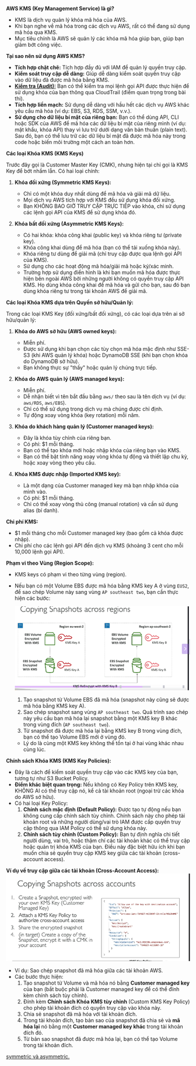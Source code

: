 **AWS KMS (Key Management Service) là gì?**

- KMS là dịch vụ quản lý khóa mã hóa của AWS.
- Khi bạn nghe về mã hóa trong các dịch vụ AWS, rất có thể đang sử dụng mã hóa qua KMS.
- Mục tiêu chính là AWS sẽ quản lý các khóa mã hóa giúp bạn, giúp bạn giảm bớt công việc.

**Tại sao nên sử dụng AWS KMS?**

- **Tích hợp chặt chẽ:** Tích hợp đầy đủ với IAM để quản lý quyền truy cập.
- **Kiểm soát truy cập dễ dàng:** Giúp dễ dàng kiểm soát quyền truy cập vào dữ liệu đã được mã hóa bằng KMS.
- [**Kiểm tra (Audit):**](./lý-thuyết-ngoài-lề/audit-kms-cloudtrail.md) Bạn có thể kiểm tra mọi lệnh gọi API được thực hiện để sử dụng khóa của bạn thông qua CloudTrail (điểm quan trọng trong bài thi).
- **Tích hợp liền mạch:** Sử dụng dễ dàng với hầu hết các dịch vụ AWS khác yêu cầu mã hóa (ví dụ: EBS, S3, RDS, SSM, v.v.).
- **Sử dụng cho dữ liệu bí mật của riêng bạn:** Bạn có thể dùng API, CLI hoặc SDK của AWS để mã hóa các dữ liệu bí mật của riêng mình (ví dụ: mật khẩu, khóa API) thay vì lưu trữ dưới dạng văn bản thuần (plain text). Sau đó, bạn có thể lưu trữ các dữ liệu bí mật đã được mã hóa này trong code hoặc biến môi trường một cách an toàn hơn.

**Các loại Khóa KMS (KMS Keys)**

Trước đây gọi là Customer Master Key (CMK), nhưng hiện tại chỉ gọi là KMS Key để bớt nhầm lẫn. Có hai loại chính:

1. **Khóa đối xứng (Symmetric KMS Keys):**

   - Chỉ có một khóa duy nhất dùng để mã hóa và giải mã dữ liệu.
   - Mọi dịch vụ AWS tích hợp với KMS đều sử dụng khóa đối xứng.
   - Bạn KHÔNG BAO GIỜ TRUY CẬP TRỰC TIẾP vào khóa, chỉ sử dụng các lệnh gọi API của KMS để sử dụng khóa đó.

2. **Khóa bất đối xứng (Asymmetric KMS Keys):**

   - Có hai khóa: khóa công khai (public key) và khóa riêng tư (private key).
   - Khóa công khai dùng để mã hóa (bạn có thể tải xuống khóa này).
   - Khóa riêng tư dùng để giải mã (chỉ truy cập được qua lệnh gọi API của KMS).
   - Sử dụng cho các hoạt động mã hóa/giải mã hoặc ký/xác minh.
   - Trường hợp sử dụng điển hình là khi bạn muốn mã hóa được thực hiện bên ngoài AWS bởi những người không có quyền truy cập API KMS. Họ dùng khóa công khai để mã hóa và gửi cho bạn, sau đó bạn dùng khóa riêng tư trong tài khoản AWS để giải mã.

**Các loại Khóa KMS dựa trên Quyền sở hữu/Quản lý:**

Trong các loại KMS Key (đối xứng/bất đối xứng), có các loại dựa trên ai sở hữu/quản lý:

1. **Khóa do AWS sở hữu (AWS owned keys):**

   - Miễn phí.
   - Được sử dụng khi bạn chọn các tùy chọn mã hóa mặc định như SSE-S3 (khi AWS quản lý khóa) hoặc DynamoDB SSE (khi bạn chọn khóa do DynamoDB sở hữu).
   - Bạn không thực sự "thấy" hoặc quản lý chúng trực tiếp.

2. **Khóa do AWS quản lý (AWS managed keys):**

   - Miễn phí.
   - Dễ nhận biết vì tên bắt đầu bằng `aws/` theo sau là tên dịch vụ (ví dụ: `aws/RDS`, `aws/EBS`).
   - Chỉ có thể sử dụng trong dịch vụ mà chúng được chỉ định.
   - Tự động xoay vòng khóa (key rotation) mỗi năm.

3. **Khóa do khách hàng quản lý (Customer managed keys):**

   - Đây là khóa tùy chỉnh của riêng bạn.
   - Có phí: $1 mỗi tháng.
   - Bạn có thể tạo khóa mới hoặc nhập khóa của riêng bạn vào KMS.
   - Bạn có thể bật tính năng xoay vòng khóa tự động và thiết lập chu kỳ, hoặc xoay vòng theo yêu cầu.

4. **Khóa KMS được nhập (Imported KMS key):**

   - Là một dạng của Customer managed key mà bạn nhập khóa của mình vào.
   - Có phí: $1 mỗi tháng.
   - Chỉ có thể xoay vòng thủ công (manual rotation) và cần sử dụng alias (bí danh).

**Chi phí KMS:**

- $1 mỗi tháng cho mỗi Customer managed key (bao gồm cả khóa được nhập).
- Chi phí cho các lệnh gọi API đến dịch vụ KMS (khoảng 3 cent cho mỗi 10,000 lệnh gọi API).

**Phạm vi theo Vùng (Region Scope):**

- KMS keys có phạm vi theo từng vùng (region).
- Nếu bạn có một Volume EBS được mã hóa bằng KMS key A ở vùng `EUS2`, để sao chép Volume này sang vùng `AP southeast two`, bạn cần thực hiện các bước:

  ![1745333077762](image/KMS/1745333077762.png)

  1. Tạo snapshot từ Volume EBS đã mã hóa (snapshot này cũng sẽ được mã hóa bằng KMS key A).
  2. Sao chép snapshot sang vùng `AP southeast two`. Quá trình sao chép này yêu cầu bạn mã hóa lại snapshot bằng một KMS key B khác trong vùng đích (`AP southeast two`).
  3. Từ snapshot đã được mã hóa lại bằng KMS key B trong vùng đích, bạn có thể tạo Volume EBS mới ở vùng đó.

  - Lý do là cùng một KMS key không thể tồn tại ở hai vùng khác nhau cùng lúc.

**Chính sách Khóa KMS (KMS Key Policies):**

- Đây là cách để kiểm soát quyền truy cập vào các KMS key của bạn, tương tự như S3 Bucket Policy.
- **Điểm khác biệt quan trọng:** Nếu không có Key Policy trên KMS key, KHÔNG AI có thể truy cập nó, kể cả tài khoản root (ngoại trừ các khóa do AWS sở hữu).
- Có hai loại Key Policy:
  1. **Chính sách mặc định (Default Policy):** Được tạo tự động nếu bạn không cung cấp chính sách tùy chỉnh. Chính sách này cho phép tài khoản root và những người dùng/vai trò IAM được cấp quyền truy cập thông qua IAM Policy có thể sử dụng khóa này.
  2. **Chính sách tùy chỉnh (Custom Policy):** Bạn tự định nghĩa chi tiết người dùng, vai trò, hoặc thậm chí các tài khoản khác có thể truy cập hoặc quản trị khóa KMS của bạn. Điều này đặc biệt hữu ích khi bạn muốn chia sẻ quyền truy cập KMS key giữa các tài khoản (cross-account access).

**Ví dụ về truy cập giữa các tài khoản (Cross-Account Access):**
![1745333263693](image/KMS/1745333263693.png)

- Ví dụ: Sao chép snapshot đã mã hóa giữa các tài khoản AWS.
- Các bước thực hiện:
  1. Tạo snapshot từ Volume và mã hóa nó bằng **Customer managed key** của bạn (bắt buộc phải là Customer managed key để có thể đính kèm chính sách tùy chỉnh).
  2. Đính kèm **Chính sách Khóa KMS tùy chỉnh** (Custom KMS Key Policy) cho phép tài khoản đích có quyền truy cập vào khóa này.
  3. Chia sẻ snapshot đã mã hóa với tài khoản đích.
  4. Trong tài khoản đích, tạo bản sao của snapshot đã chia sẻ và **mã hóa lại** nó bằng một **Customer managed key khác** trong tài khoản đích đó.
  5. Từ bản sao snapshot đã được mã hóa lại, bạn có thể tạo Volume trong tài khoản đích.

[ symmetric và asymmetric.](./lý-thuyết-ngoài-lề/symmetric-asymmetric.md)
